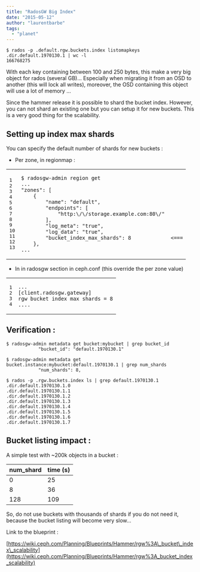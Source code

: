 ```yaml
---
title: "RadosGW Big Index"
date: "2015-05-12"
author: "laurentbarbe"
tags: 
  - "planet"
---
```


```
$ rados -p .default.rgw.buckets.index listomapkeys .dir.default.1970130.1 | wc -l
166768275
```

With each key containing between 100 and 250 bytes, this make a very big object for rados (several GB)… Especially when migrating it from an OSD to another (this will lock all writes), moreover, the OSD containing this object will use a lot of memory …

Since the hammer release it is possible to shard the bucket index. However, you can not shard an existing one but you can setup it for new buckets. This is a very good thing for the scalability.

## Setting up index max shards

You can specify the default number of shards for new buckets :

- Per zone, in regionmap :

<table><tbody><tr><td class="gutter"><pre class="line-numbers"><span class="line-number">1</span>
<span class="line-number">2</span>
<span class="line-number">3</span>
<span class="line-number">4</span>
<span class="line-number">5</span>
<span class="line-number">6</span>
<span class="line-number">7</span>
<span class="line-number">8</span>
<span class="line-number">9</span>
<span class="line-number">10</span>
<span class="line-number">11</span>
<span class="line-number">12</span>
<span class="line-number">13</span>
</pre></td><td class="code"><pre><code class="json"><span class="line"><span class="err">$</span> <span class="err">radosgw-admin</span> <span class="err">region</span> <span class="err">get</span>
</span><span class="line"><span class="err">...</span>
</span><span class="line"><span class="s2">"zones"</span><span class="err">:</span> <span class="p">[</span>
</span><span class="line">    <span class="p">{</span>
</span><span class="line">        <span class="nt">"name"</span><span class="p">:</span> <span class="s2">"default"</span><span class="p">,</span>
</span><span class="line">        <span class="nt">"endpoints"</span><span class="p">:</span> <span class="p">[</span>
</span><span class="line">            <span class="s2">"http:\/\/storage.example.com:80\/"</span>
</span><span class="line">        <span class="p">],</span>
</span><span class="line">        <span class="nt">"log_meta"</span><span class="p">:</span> <span class="s2">"true"</span><span class="p">,</span>
</span><span class="line">        <span class="nt">"log_data"</span><span class="p">:</span> <span class="s2">"true"</span><span class="p">,</span>
</span><span class="line">        <span class="nt">"bucket_index_max_shards"</span><span class="p">:</span> <span class="mi">8</span>             <span class="err">&lt;===</span>
</span><span class="line">    <span class="p">},</span>
</span><span class="line"><span class="err">...</span>
</span></code></pre></td></tr></tbody></table>

- In in radosgw section in ceph.conf (this override the per zone value)

<table><tbody><tr><td class="gutter"><pre class="line-numbers"><span class="line-number">1</span>
<span class="line-number">2</span>
<span class="line-number">3</span>
<span class="line-number">4</span>
</pre></td><td class="code"><pre><code class="json"><span class="line"><span class="err">...</span>
</span><span class="line"><span class="p">[</span><span class="err">client.radosgw.gateway</span><span class="p">]</span>
</span><span class="line"><span class="err">rgw</span> <span class="err">bucket</span> <span class="err">index</span> <span class="err">max</span> <span class="err">shards</span> <span class="err">=</span> <span class="mi">8</span>
</span><span class="line"><span class="err">....</span>
</span></code></pre></td></tr></tbody></table>

## Verification :

```
$ radosgw-admin metadata get bucket:mybucket | grep bucket_id
            "bucket_id": "default.1970130.1"

$ radosgw-admin metadata get bucket.instance:mybucket:default.1970130.1 | grep num_shards
            "num_shards": 8,

$ rados -p .rgw.buckets.index ls | grep default.1970130.1
.dir.default.1970130.1.0
.dir.default.1970130.1.1
.dir.default.1970130.1.2
.dir.default.1970130.1.3
.dir.default.1970130.1.4
.dir.default.1970130.1.5
.dir.default.1970130.1.6
.dir.default.1970130.1.7
```

## Bucket listing impact :

A simple test with ~200k objects in a bucket :

| num\_shard | time (s) |
| :-- | :-- |
| 0 | 25 |
| 8 | 36 |
| 128 | 109 |

So, do not use buckets with thousands of shards if you do not need it, because the bucket listing will become very slow…

Link to the blueprint :

[https://wiki.ceph.com/Planning/Blueprints/Hammer/rgw%3A\_bucket\_index\_scalability](https://wiki.ceph.com/Planning/Blueprints/Hammer/rgw%3A_bucket_index_scalability)
